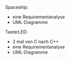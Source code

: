 Spaceship:
- eine Requirementanalyse	
- UML-Diagramme

TasterLED:
- 2 mal von C nach C++
- eine Requirementanalyse	
- UML-Diagramme

